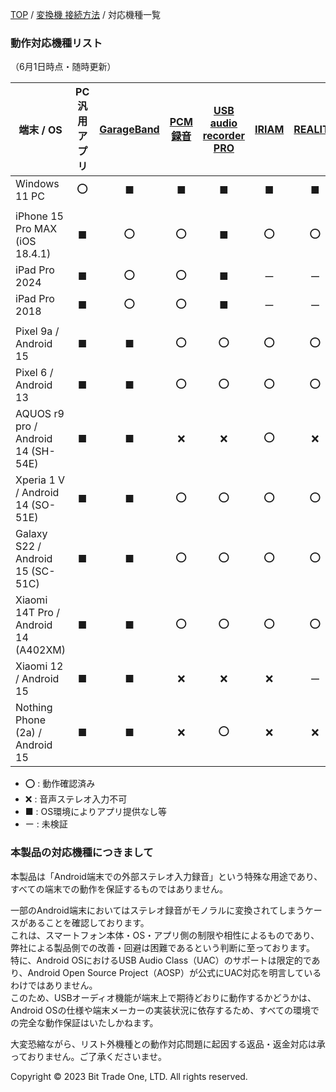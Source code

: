 
<head>
<link rel="stylesheet" href="style.css">
</head>


[TOP](index.md) / [変換機 接続方法](05ConverterConnect.md) / 対応機種一覧


### 動作対応機種リスト  
（6月1日時点・随時更新）  


| 端末 / OS | PC汎用アプリ | <a href="https://apps.apple.com/jp/app/garageband/id408709785" target="_blank" rel="noopener">GarageBand</a> | <a href="https://play.google.com/store/apps/details?id=com.kohei.android.pcmrecorder&hl=ja" target="_blank" rel="noopener">PCM録音</a> | <a href="https://play.google.com/store/apps/details?id=com.extreamsd.usbaudiorecorderpro&hl=ja" target="_blank" rel="noopener">USB audio recorder PRO</a> | <a href="https://www.live.iriam.com/" target="_blank" rel="noopener">IRIAM</a> | <a href="https://reality.app/" target="_blank" rel="noopener">REALITY</a> | SHOWROOM | 17LIVE | Pococha（ポコチャ） |
|-------------------------------------------|:-----------:|:---------:|:------:|:----------------------:|:-----:|:-------:|:--------:|:------:|:-------------------:|
| Windows 11 PC                             | ⭕️ | ■ | ■ | ■ | ■ | ■ | ■ | ■ | ■ |
| | | | | | | | | | |
| iPhone 15 Pro MAX (iOS 18.4.1)            | ■ | ⭕️ | ⭕️ | ■ | ⭕️ | ⭕️ | ❌ | ー | ー |
| iPad Pro 2024                             | ■ | ⭕️ | ⭕️ | ■ | ー | ー | ー | ー | ー |
| iPad Pro 2018                             | ■ | ⭕️ | ⭕️ | ■ | ー | ー | ー | ー | ー |
| | | | | | | | | | |
| Pixel 9a / Android 15                     | ■ | ■ | ⭕️ | ⭕️ | ⭕️ | ⭕️ | ❌ | ー | ー |
| Pixel 6 / Android 13                      | ■ | ■ | ⭕️ | ⭕️ | ⭕️ | ⭕️ | ❌ | ❌ | ❌ |
| AQUOS r9 pro / Android 14 (SH-54E)        | ■ | ■ | ❌ | ❌ | ⭕️ | ❌ | ❌ | ー | ー |
| Xperia 1 V / Android 14 (SO-51E)          | ■ | ■ | ⭕️ | ⭕️ | ⭕️ | ⭕️ | ❌ | ー | ー |
| Galaxy S22 / Android 15 (SC-51C)          | ■ | ■ | ⭕️ | ⭕️ | ⭕️ | ⭕️ | ❌ | ー | ー |
| Xiaomi 14T Pro / Android 14 (A402XM)      | ■ | ■ | ⭕️ | ⭕️ | ⭕️ | ⭕️ | ❌ | ー | ー |
| Xiaomi 12 / Android 15                    | ■ | ■ | ❌ | ❌ | ❌ | ー | ー | ー | ー |
| Nothing Phone (2a) / Android 15           | ■ | ■ | ❌ | ⭕️ | ❌ | ❌ | ❌ | ー | ー |


- ⭕️ : 動作確認済み  
- ❌ : 音声ステレオ入力不可  
- ■ : OS環境によりアプリ提供なし等  
- ー : 未検証  

### 本製品の対応機種につきまして

本製品は「Android端末での外部ステレオ入力録音」という特殊な用途であり、すべての端末での動作を保証するものではありません。  

一部のAndroid端末においてはステレオ録音がモノラルに変換されてしまうケースがあることを確認しております。  
これは、スマートフォン本体・OS・アプリ側の制限や相性によるものであり、弊社による製品側での改善・回避は困難であるという判断に至っております。  
特に、Android OSにおけるUSB Audio Class（UAC）のサポートは限定的であり、Android Open Source Project（AOSP）が公式にUAC対応を明言しているわけではありません。  
このため、USBオーディオ機能が端末上で期待どおりに動作するかどうかは、Android OSの仕様や端末メーカーの実装状況に依存するため、すべての環境での完全な動作保証はいたしかねます。

大変恐縮ながら、リスト外機種との動作対応問題に起因する返品・返金対応は承っておりません。ご了承くださいませ。


  <footer>
    <p>Copyright © 2023 Bit Trade One, LTD. All rights reserved.</p>
  </footer>
